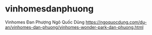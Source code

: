 # vinhomesdanphuong
Vinhomes Đan Phượng Ngô Quốc Dũng
https://ngoquocdung.com/du-an/vinhomes-dan-phuong/vinhomes-wonder-park-dan-phuong.html
